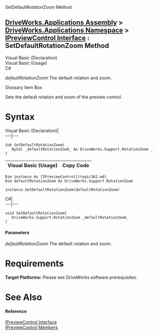 SetDefaultRotationZoom Method   
  
[DriveWorks.Applications Assembly](topic13.md) > [DriveWorks.Applications Namespace](topic16.md) > [IPreviewControl Interface](topic362.md) : SetDefaultRotationZoom Method  
---  
  
Visual Basic (Declaration)    
Visual Basic (Usage)    
C# 

_defaultRotationZoom_
    The default rotation and zoom.

Glossary Item Box

Sets the default rotation and zoom of the preview control. 

# Syntax

Visual Basic (Declaration)|   
---|---  
      
    
    Sub SetDefaultRotationZoom( _
       ByVal _defaultRotationZoom_ As DriveWorks.Support.RotationZoom _
    )   
  
Visual Basic (Usage)| Copy Code  
---|---  
      
    
    Dim instance As [IPreviewControl](topic362.md)
    Dim defaultRotationZoom As DriveWorks.Support.RotationZoom
     
    instance.SetDefaultRotationZoom(defaultRotationZoom)  
  
C#|   
---|---  
      
    
    void SetDefaultRotationZoom( 
       DriveWorks.Support.RotationZoom _defaultRotationZoom_
    )  
  
#### Parameters

 _defaultRotationZoom_
    The default rotation and zoom.

# Requirements

**Target Platforms:** Please see DriveWorks software prerequisites.

# See Also

#### Reference

[IPreviewControl Interface](topic362.md)   
[IPreviewControl Members](topic363.md)


